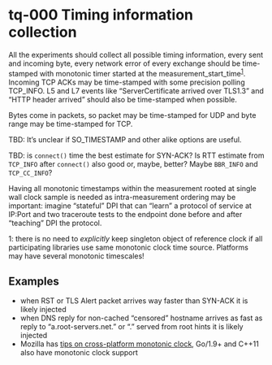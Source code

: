 # tq-000 Timing information collection

All the experiments should collect all possible timing information, every sent
and incoming byte, every network error of every exchange should be time-stamped
with monotonic timer started at the measurement_start_time<sup>[1](#fn1)</sup>. Incoming TCP ACKs
may be time-stamped with some precision polling TCP_INFO. L5 and L7 events like
“ServerCertificate arrived over TLS1.3” and “HTTP header arrived” should also
be time-stamped when possible.

Bytes come in packets, so packet may be time-stamped for UDP and byte range may
be time-stamped for TCP.

TBD: It’s unclear if SO_TIMESTAMP and other alike options are useful.

TBD: is `connect()` time the best estimate for SYN-ACK? Is RTT estimate from
`TCP_INFO` after `connect()` also good or, maybe, better? Maybe `BBR_INFO` and
`TCP_CC_INFO`?

Having all monotonic timestamps within the measurement rooted at single wall
clock sample is needed as intra-measurement ordering may be important: imagine
“stateful” DPI that can “learn” a protocol of service at IP:Port and two
traceroute tests to the endpoint done before and after “teaching” DPI the
protocol.

<a name="fn1">1</a>: there is no need to _explicitly_ keep singleton object of
reference clock if all participating libraries use same monotonic clock time
source. Platforms may have several monotonic timescales!

## Examples
- when RST or TLS Alert packet arrives way faster than SYN-ACK it is likely injected
- when DNS reply for non-cached “censored” hostname arrives as fast as reply to “a.root-servers.net.” or “.” served from root hints it is likely injected
- Mozilla has [tips on cross-platform monotonic clock](https://firefox-source-docs.mozilla.org/toolkit/components/telemetry/telemetry/data/main-ping.html#sessionlength), Go/1.9+ and C++11 also have monotonic clock support
